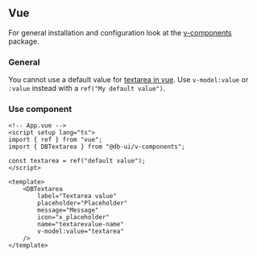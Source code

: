 <!--
SPDX-FileCopyrightText: 2025 DB Systel GmbH

SPDX-License-Identifier: Apache-2.0
-->

## Vue

For general installation and configuration look at the [v-components](https://www.npmjs.com/package/@db-ui/v-components) package.

### General

You cannot use a default value for [textarea in vue](https://vuejs.org/guide/essentials/forms.html#multiline-text).
Use `v-model:value` or `:value` instead with a `ref("My default value")`.

### Use component

```vue App.vue
<!-- App.vue -->
<script setup lang="ts">
import { ref } from "vue";
import { DBTextarea } from "@db-ui/v-components";

const textarea = ref("default value");
</script>

<template>
	<DBTextarea
		label="Textarea value"
		placeholder="Placeholder"
		message="Message"
		icon="x_placeholder"
		name="textarevalue-name"
		v-model:value="textarea"
	/>
</template>
```
